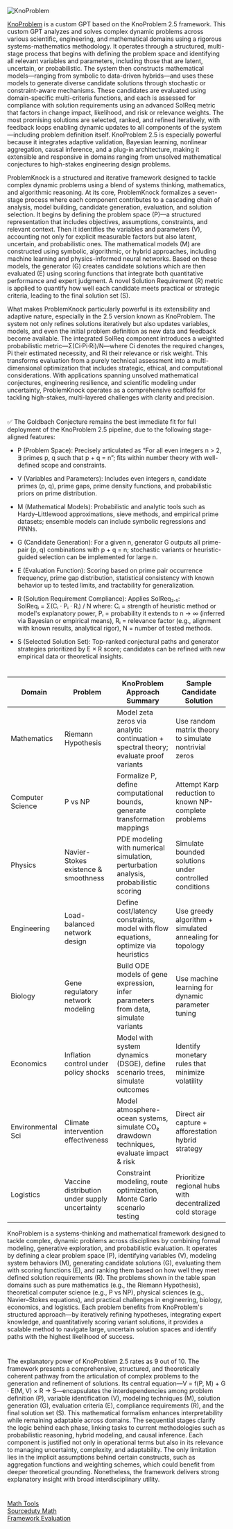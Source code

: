 ![KnoProblem](https://github.com/user-attachments/assets/92eff836-20c5-42fa-9e11-e540e9720cf7)

[KnoProblem](https://chatgpt.com/g/g-6849f3d35ed481919b985d6a644db32e-knoproblem) is a custom GPT based on the KnoProblem 2.5 framework. This custom GPT analyzes and solves complex dynamic problems across various scientific, engineering, and mathematical domains using a rigorous systems-mathematics methodology. It operates through a structured, multi-stage process that begins with defining the problem space and identifying all relevant variables and parameters, including those that are latent, uncertain, or probabilistic. The system then constructs mathematical models—ranging from symbolic to data-driven hybrids—and uses these models to generate diverse candidate solutions through stochastic or constraint-aware mechanisms. These candidates are evaluated using domain-specific multi-criteria functions, and each is assessed for compliance with solution requirements using an advanced SolReq metric that factors in change impact, likelihood, and risk or relevance weights. The most promising solutions are selected, ranked, and refined iteratively, with feedback loops enabling dynamic updates to all components of the system—including problem definition itself. KnoProblem 2.5 is especially powerful because it integrates adaptive validation, Bayesian learning, nonlinear aggregation, causal inference, and a plug-in architecture, making it extensible and responsive in domains ranging from unsolved mathematical conjectures to high-stakes engineering design problems.

ProblemKnock is a structured and iterative framework designed to tackle complex dynamic problems using a blend of systems thinking, mathematics, and algorithmic reasoning. At its core, ProblemKnock formalizes a seven-stage process where each component contributes to a cascading chain of analysis, model building, candidate generation, evaluation, and solution selection. It begins by defining the problem space (P)—a structured representation that includes objectives, assumptions, constraints, and relevant context. Then it identifies the variables and parameters (V), accounting not only for explicit measurable factors but also latent, uncertain, and probabilistic ones. The mathematical models (M) are constructed using symbolic, algorithmic, or hybrid approaches, including machine learning and physics-informed neural networks. Based on these models, the generator (G) creates candidate solutions which are then evaluated (E) using scoring functions that integrate both quantitative performance and expert judgment. A novel Solution Requirement (R) metric is applied to quantify how well each candidate meets practical or strategic criteria, leading to the final solution set (S).

What makes ProblemKnock particularly powerful is its extensibility and adaptive nature, especially in the 2.5 version known as KnoProblem. The system not only refines solutions iteratively but also updates variables, models, and even the initial problem definition as new data and feedback become available. The integrated SolReq component introduces a weighted probabilistic metric—Σ(Ci·Pi·Ri)/N—where Ci denotes the required changes, Pi their estimated necessity, and Ri their relevance or risk weight. This transforms evaluation from a purely technical assessment into a multi-dimensional optimization that includes strategic, ethical, and computational considerations. With applications spanning unsolved mathematical conjectures, engineering resilience, and scientific modeling under uncertainty, ProblemKnock operates as a comprehensive scaffold for tackling high-stakes, multi-layered challenges with clarity and precision.

#

✅ The Goldbach Conjecture remains the best immediate fit for full deployment of the KnoProblem 2.5 pipeline, due to the following stage-aligned features:

- P (Problem Space): 
  Precisely articulated as “For all even integers n > 2, ∃ primes p, q such that p + q = n”; 
  fits within number theory with well-defined scope and constraints.

- V (Variables and Parameters): 
  Includes even integers n, candidate primes (p, q), prime gaps, prime density functions, 
  and probabilistic priors on prime distribution.

- M (Mathematical Models): 
  Probabilistic and analytic tools such as Hardy–Littlewood approximations, sieve methods, 
  and empirical prime datasets; ensemble models can include symbolic regressions and PINNs.

- G (Candidate Generation): 
  For a given n, generator G outputs all prime-pair (p, q) combinations with p + q = n; 
  stochastic variants or heuristic-guided selection can be implemented for large n.

- E (Evaluation Function): 
  Scoring based on prime pair occurrence frequency, prime gap distribution, 
  statistical consistency with known behavior up to tested limits, 
  and tractability for generalization.

- R (Solution Requirement Compliance): 
  Applies SolReq₂.₅:  
    SolReqᵢ = Σ(Cᵢ · Pᵢ · Rᵢ) / N
    where:
      Cᵢ = strength of heuristic method or model's explanatory power,
      Pᵢ = probability it extends to n → ∞ (inferred via Bayesian or empirical means),
      Rᵢ = relevance factor (e.g., alignment with known results, analytical rigor),
      N   = number of tested methods.

- S (Selected Solution Set): 
  Top-ranked conjectural paths and generator strategies prioritized by E × R score; 
  candidates can be refined with new empirical data or theoretical insights.

#

| Domain            | Problem                                      | KnoProblem Approach Summary                                                                 | Sample Candidate Solution                                  |
|-------------------|----------------------------------------------|----------------------------------------------------------------------------------------------|------------------------------------------------------------|
| Mathematics       | Riemann Hypothesis                           | Model zeta zeros via analytic continuation + spectral theory; evaluate proof variants       | Use random matrix theory to simulate nontrivial zeros      |
| Computer Science  | P vs NP                                      | Formalize P, define computational bounds, generate transformation mappings                   | Attempt Karp reduction to known NP-complete problems        |
| Physics           | Navier-Stokes existence & smoothness         | PDE modeling with numerical simulation, perturbation analysis, probabilistic scoring         | Simulate bounded solutions under controlled conditions      |
| Engineering       | Load-balanced network design                 | Define cost/latency constraints, model with flow equations, optimize via heuristics          | Use greedy algorithm + simulated annealing for topology    |
| Biology           | Gene regulatory network modeling             | Build ODE models of gene expression, infer parameters from data, simulate variants           | Use machine learning for dynamic parameter tuning          |
| Economics         | Inflation control under policy shocks        | Model with system dynamics (DSGE), define scenario trees, simulate outcomes                  | Identify monetary rules that minimize volatility            |
| Environmental Sci | Climate intervention effectiveness           | Model atmosphere-ocean systems, simulate CO₂ drawdown techniques, evaluate impact & risk     | Direct air capture + afforestation hybrid strategy          |
| Logistics         | Vaccine distribution under supply uncertainty| Constraint modeling, route optimization, Monte Carlo scenario testing                        | Prioritize regional hubs with decentralized cold storage    |

KnoProblem is a systems-thinking and mathematical framework designed to tackle complex, dynamic problems across disciplines by combining formal modeling, generative exploration, and probabilistic evaluation. It operates by defining a clear problem space (P), identifying variables (V), modeling system behaviors (M), generating candidate solutions (G), evaluating them with scoring functions (E), and ranking them based on how well they meet defined solution requirements (R). The problems shown in the table span domains such as pure mathematics (e.g., the Riemann Hypothesis), theoretical computer science (e.g., P vs NP), physical sciences (e.g., Navier–Stokes equations), and practical challenges in engineering, biology, economics, and logistics. Each problem benefits from KnoProblem's structured approach—by iteratively refining hypotheses, integrating expert knowledge, and quantitatively scoring variant solutions, it provides a scalable method to navigate large, uncertain solution spaces and identify paths with the highest likelihood of success.

#

The explanatory power of KnoProblem 2.5 rates as 9 out of 10. The framework presents a comprehensive, structured, and theoretically coherent pathway from the articulation of complex problems to the generation and refinement of solutions. Its central equation—V = f(P, M) + G · E(M, V) × R → S—encapsulates the interdependencies among problem definition (P), variable identification (V), modeling techniques (M), solution generation (G), evaluation criteria (E), compliance requirements (R), and the final solution set (S). This mathematical formalism enhances interpretability while remaining adaptable across domains. The sequential stages clarify the logic behind each phase, linking tasks to current methodologies such as probabilistic reasoning, hybrid modeling, and causal inference. Each component is justified not only in operational terms but also in its relevance to managing uncertainty, complexity, and adaptability. The only limitation lies in the implicit assumptions behind certain constructs, such as aggregation functions and weighting schemes, which could benefit from deeper theoretical grounding. Nonetheless, the framework delivers strong explanatory insight with broad interdisciplinary utility.

#

[Math Tools](https://github.com/sourceduty/Math_Tools)
<br>
[Sourceduty Math](https://chatgpt.com/g/g-67cc981656b8819196c22b67c9fbbb8c-sourceduty-math)
<br>
[Framework Evaluation](https://chatgpt.com/g/g-681ebe9b7db08191bf671555291e492a-framework-evaluation)
